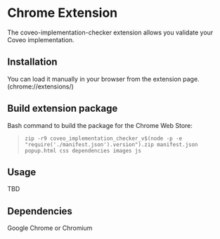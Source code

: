 # Chrome Extension
The coveo-implementation-checker extension allows you validate your Coveo implementation.


## Installation
You can load it manually in your browser from the extension page. (chrome://extensions/)

## Build extension package

Bash command to build the package for the Chrome Web Store:
> `zip -r9 coveo_implementation_checker_v$(node -p -e "require('./manifest.json').version").zip manifest.json popup.html css dependencies images js`

## Usage

TBD

## Dependencies
Google Chrome or Chromium

